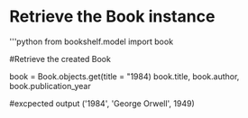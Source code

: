 
# Retrieve the Book instance
'''python
from bookshelf.model import book

#Retrieve the created Book

book = Book.objects.get(title = "1984)
book.title, book.author, book.publication_year


#excpected output
('1984', 'George Orwell', 1949)
